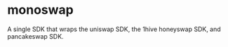 # monoswap

A single SDK that wraps the uniswap SDK, the 1hive honeyswap SDK, and pancakeswap SDK.  
